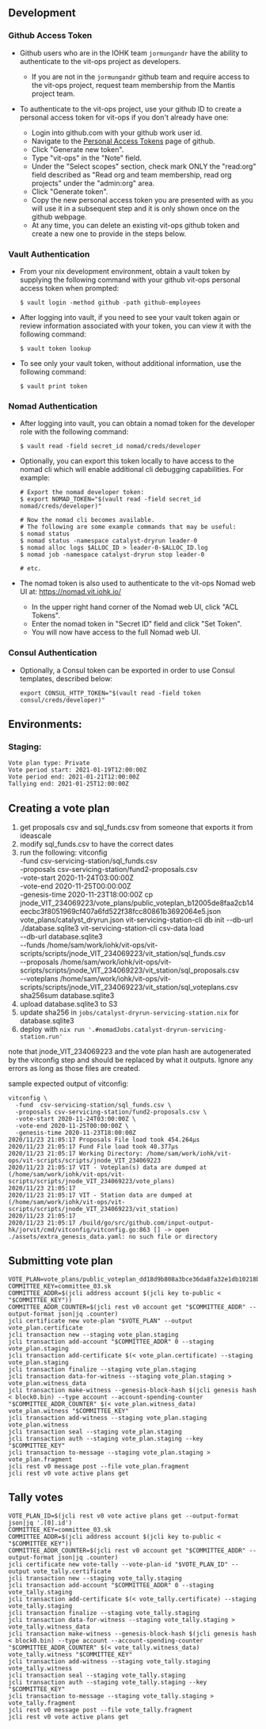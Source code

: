 ## Development

### Github Access Token

* Github users who are in the IOHK team `jormungandr` have the ability to authenticate to the vit-ops project as developers.
  * If you are not in the `jormungandr` github team and require access to the vit-ops project, request team membership from the Mantis project team.

* To authenticate to the vit-ops project, use your github ID to create a personal access token for vit-ops if you don't already have one:
  * Login into github.com with your github work user id.
  * Navigate to the [Personal Access Tokens](https://github.com/settings/tokens) page of github.
  * Click "Generate new token".
  * Type "vit-ops" in the "Note" field.
  * Under the "Select scopes" section, check mark ONLY the "read:org" field described as "Read org and team membership, read org projects" under the "admin:org" area.
  * Click "Generate token".
  * Copy the new personal access token you are presented with as you will use it in a subsequent step and it is only shown once on the github webpage.
  * At any time, you can delete an existing vit-ops github token and create a new one to provide in the steps below.


### Vault Authentication

* From your nix development environment, obtain a vault token by supplying the following command with your github vit-ops personal access token when prompted:
    ```
    $ vault login -method github -path github-employees
    ```

* After logging into vault, if you need to see your vault token again or review information associated with your token, you can view it with the following command:
    ```
    $ vault token lookup
    ```

* To see only your vault token, without additional information, use the following command:
    ```
    $ vault print token
    ```


### Nomad Authentication

* After logging into vault, you can obtain a nomad token for the developer role with the following command:
    ```
    $ vault read -field secret_id nomad/creds/developer
    ```

* Optionally, you can export this token locally to have access to the nomad cli which will enable additional cli debugging capabilities.  For example:
    ```
    # Export the nomad developer token:
    $ export NOMAD_TOKEN="$(vault read -field secret_id nomad/creds/developer)"

    # Now the nomad cli becomes available.
    # The following are some example commands that may be useful:
    $ nomad status
    $ nomad status -namespace catalyst-dryrun leader-0
    $ nomad alloc logs $ALLOC_ID > leader-0-$ALLOC_ID.log
    $ nomad job -namespace catalyst-dryrun stop leader-0

    # etc.
    ```

* The nomad token is also used to authenticate to the vit-ops Nomad web UI at: https://nomad.vit.iohk.io/
  * In the upper right hand corner of the Nomad web UI, click "ACL Tokens".
  * Enter the nomad token in "Secret ID" field and click "Set Token".
  * You will now have access to the full Nomad web UI.


### Consul Authentication

* Optionally, a Consul token can be exported in order to use Consul templates, described below:
    ```
    export CONSUL_HTTP_TOKEN="$(vault read -field token consul/creds/developer)"
    ```




## Environments:

### Staging:

    Vote plan type: Private
    Vote period start: 2021-01-19T12:00:00Z
    Vote period end: 2021-01-21T12:00:00Z
    Tallying end: 2021-01-25T12:00:00Z

## Creating a vote plan

1. get proposals csv and sql_funds.csv from someone that exports it from ideascale
2. modify sql_funds.csv to have the correct dates
3. run the following:
    vitconfig \
      -fund csv-servicing-station/sql_funds.csv \
      -proposals csv-servicing-station/fund2-proposals.csv \
      -vote-start 2020-11-24T03:00:00Z \
      -vote-end 2020-11-25T00:00:00Z \
      -genesis-time 2020-11-23T18:00:00Z
    cp jnode_VIT_234069223/vote_plans/public_voteplan_b12005de8faa2cb14eecbc3f8051969cf407a6fd522f38fcc80861b3692064e5.json vote_plans/catalyst_dryrun.json
    vit-servicing-station-cli db init --db-url ./database.sqlite3
    vit-servicing-station-cli csv-data load \
      --db-url database.sqlite3 \
      --funds /home/sam/work/iohk/vit-ops/vit-scripts/scripts/jnode_VIT_234069223/vit_station/sql_funds.csv \
      --proposals /home/sam/work/iohk/vit-ops/vit-scripts/scripts/jnode_VIT_234069223/vit_station/sql_proposals.csv \
      --voteplans /home/sam/work/iohk/vit-ops/vit-scripts/scripts/jnode_VIT_234069223/vit_station/sql_voteplans.csv
    sha256sum database.sqlite3
4. upload database.sqlite3 to S3
5. update sha256 in `jobs/catalyst-dryrun-servicing-station.nix` for database.sqlite3
6. deploy with `nix run '.#nomadJobs.catalyst-dryrun-servicing-station.run'`

note that jnode_VIT_234069223 and the vote plan hash are autogenerated by the
vitconfig step and should be replaced by what it outputs. Ignore any errors as
long as those files are created.

sample expected output of vitconfig:

    vitconfig \
      -fund  csv-servicing-station/sql_funds.csv \
      -proposals csv-servicing-station/fund2-proposals.csv \
      -vote-start 2020-11-24T03:00:00Z \
      -vote-end 2020-11-25T00:00:00Z \
      -genesis-time 2020-11-23T18:00:00Z
    2020/11/23 21:05:17 Proposals File load took 454.264µs
    2020/11/23 21:05:17 Fund File load took 40.377µs
    2020/11/23 21:05:17 Working Directory: /home/sam/work/iohk/vit-ops/vit-scripts/scripts/jnode_VIT_234069223
    2020/11/23 21:05:17 VIT - Voteplan(s) data are dumped at (/home/sam/work/iohk/vit-ops/vit-scripts/scripts/jnode_VIT_234069223/vote_plans)
    2020/11/23 21:05:17 
    2020/11/23 21:05:17 VIT - Station data are dumped at (/home/sam/work/iohk/vit-ops/vit-scripts/scripts/jnode_VIT_234069223/vit_station)
    2020/11/23 21:05:17 
    2020/11/23 21:05:17 /build/go/src/github.com/input-output-hk/jorvit/cmd/vitconfig/vitconfig.go:863 [] -> open ./assets/extra_genesis_data.yaml: no such file or directory
## Submitting vote plan

    VOTE_PLAN=vote_plans/public_voteplan_dd18d9b808a3bce36da8fa32e1db10218bb50d6dcb687a8f3b90d2f03bfe0d49.json
    COMMITTEE_KEY=committee_03.sk
    COMMITTEE_ADDR=$(jcli address account $(jcli key to-public < "$COMMITTEE_KEY"))
    COMMITTEE_ADDR_COUNTER=$(jcli rest v0 account get "$COMMITTEE_ADDR" --output-format json|jq .counter)
    jcli certificate new vote-plan "$VOTE_PLAN" --output vote_plan.certificate
    jcli transaction new --staging vote_plan.staging
    jcli transaction add-account "$COMMITTEE_ADDR" 0 --staging vote_plan.staging
    jcli transaction add-certificate $(< vote_plan.certificate) --staging vote_plan.staging
    jcli transaction finalize --staging vote_plan.staging
    jcli transaction data-for-witness --staging vote_plan.staging > vote_plan.witness_data
    jcli transaction make-witness --genesis-block-hash $(jcli genesis hash < block0.bin) --type account --account-spending-counter "$COMMITTEE_ADDR_COUNTER" $(< vote_plan.witness_data) vote_plan.witness "$COMMITTEE_KEY"
    jcli transaction add-witness --staging vote_plan.staging vote_plan.witness
    jcli transaction seal --staging vote_plan.staging
    jcli transaction auth --staging vote_plan.staging --key "$COMMITTEE_KEY"
    jcli transaction to-message --staging vote_plan.staging > vote_plan.fragment
    jcli rest v0 message post --file vote_plan.fragment
    jcli rest v0 vote active plans get


## Tally votes

    VOTE_PLAN_ID=$(jcli rest v0 vote active plans get --output-format json|jq '.[0].id')
    COMMITTEE_KEY=committee_03.sk
    COMMITTEE_ADDR=$(jcli address account $(jcli key to-public < "$COMMITTEE_KEY"))
    COMMITTEE_ADDR_COUNTER=$(jcli rest v0 account get "$COMMITTEE_ADDR" --output-format json|jq .counter)
    jcli certificate new vote-tally --vote-plan-id "$VOTE_PLAN_ID" --output vote_tally.certificate
    jcli transaction new --staging vote_tally.staging
    jcli transaction add-account "$COMMITTEE_ADDR" 0 --staging vote_tally.staging
    jcli transaction add-certificate $(< vote_tally.certificate) --staging vote_tally.staging
    jcli transaction finalize --staging vote_tally.staging
    jcli transaction data-for-witness --staging vote_tally.staging > vote_tally.witness_data
    jcli transaction make-witness --genesis-block-hash $(jcli genesis hash < block0.bin) --type account --account-spending-counter "$COMMITTEE_ADDR_COUNTER" $(< vote_tally.witness_data) vote_tally.witness "$COMMITTEE_KEY"
    jcli transaction add-witness --staging vote_tally.staging vote_tally.witness
    jcli transaction seal --staging vote_tally.staging
    jcli transaction auth --staging vote_tally.staging --key "$COMMITTEE_KEY"
    jcli transaction to-message --staging vote_tally.staging > vote_tally.fragment
    jcli rest v0 message post --file vote_tally.fragment
    jcli rest v0 vote active plans get
